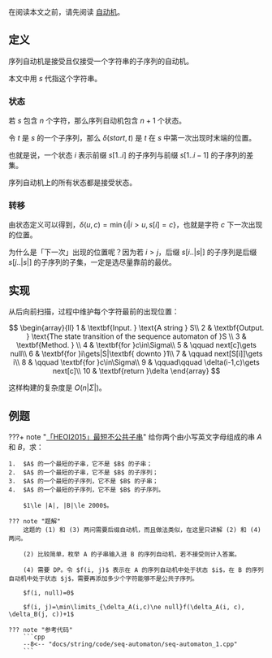 在阅读本文之前，请先阅读 [自动机](automaton.md)。

## 定义

序列自动机是接受且仅接受一个字符串的子序列的自动机。

本文中用 $s$ 代指这个字符串。

### 状态

若 $s$ 包含 $n$ 个字符，那么序列自动机包含 $n+1$ 个状态。

令 $t$ 是 $s$ 的一个子序列，那么 $\delta(start, t)$ 是 $t$ 在 $s$ 中第一次出现时末端的位置。

也就是说，一个状态 $i$ 表示前缀 $s[1..i]$ 的子序列与前缀 $s[1..i-1]$ 的子序列的差集。

序列自动机上的所有状态都是接受状态。

### 转移

由状态定义可以得到，$\delta(u, c)=\min\{i|i>u,s[i]=c\}$，也就是字符 $c$ 下一次出现的位置。

为什么是「下一次」出现的位置呢？因为若 $i>j$，后缀 $s[i..|s|]$ 的子序列是后缀 $s[j..|s|]$ 的子序列的子集，一定是选尽量靠前的最优。

## 实现

从后向前扫描，过程中维护每个字符最前的出现位置：

$$
\begin{array}{ll}
1 & \textbf{Input. } \text{A string } S\\
2 & \textbf{Output. } \text{The state transition of the sequence automaton of }S \\
3 & \textbf{Method. }  \\
4 & \textbf{for }c\in\Sigma\\
5 & \qquad next[c]\gets null\\
6 & \textbf{for }i\gets|S|\textbf{ downto }1\\
7 & \qquad next[S[i]]\gets i\\
8 & \qquad \textbf{for }c\in\Sigma\\
9 & \qquad\qquad \delta(i-1,c)\gets next[c]\\
10 & \textbf{return }\delta
\end{array}
$$

这样构建的复杂度是 $O(n|\Sigma|)$。

## 例题

???+ note "[「HEOI2015」最短不公共子串](https://loj.ac/problem/2123)"
    给你两个由小写英文字母组成的串 $A$ 和 $B$，求：
    
    1.  $A$ 的一个最短的子串，它不是 $B$ 的子串；
    2.  $A$ 的一个最短的子串，它不是 $B$ 的子序列；
    3.  $A$ 的一个最短的子序列，它不是 $B$ 的子串；
    4.  $A$ 的一个最短的子序列，它不是 $B$ 的子序列。
    
        $1\le |A|, |B|\le 2000$。
    
    ??? note "题解"
        这题的 (1) 和 (3) 两问需要后缀自动机，而且做法类似，在这里只讲解 (2) 和 (4) 两问。
        
        (2) 比较简单，枚举 A 的子串输入进 B 的序列自动机，若不接受则计入答案。
        
        (4) 需要 DP。令 $f(i, j)$ 表示在 A 的序列自动机中处于状态 $i$，在 B 的序列自动机中处于状态 $j$，需要再添加多少个字符能够不是公共子序列。
        
        $f(i, null)=0$
        
        $f(i, j)=\min\limits_{\delta_A(i,c)\ne null}f(\delta_A(i, c), \delta_B(j, c))+1$
    
    ??? note "参考代码"
        ```cpp
        --8<-- "docs/string/code/seq-automaton/seq-automaton_1.cpp"
        ```

